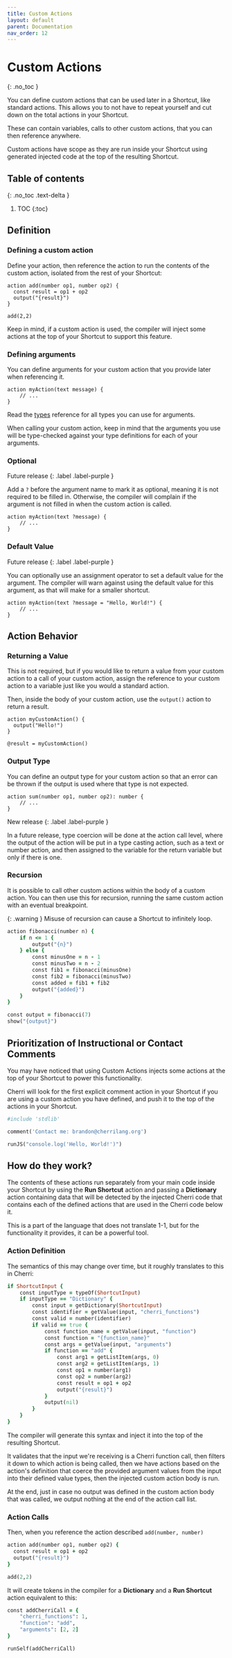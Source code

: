 ```yaml
---
title: Custom Actions
layout: default
parent: Documentation
nav_order: 12
---
```


# Custom Actions
{: .no_toc }

You can define custom actions that can be used later in a Shortcut, like standard actions. This allows you to not have to repeat yourself and cut down on the total actions in your Shortcut.

These can contain variables, calls to other custom actions, that you can then reference anywhere.

Custom actions have scope as they are run inside your Shortcut using generated injected code at the top of the resulting Shortcut.

## Table of contents
{: .no_toc .text-delta }

1. TOC
{:toc}

## Definition

### Defining a custom action

Define your action, then reference the action to run the contents of the custom action, isolated from the rest of your Shortcut:

```
action add(number op1, number op2) {
  const result = op1 + op2
  output("{result}")
}

add(2,2)
```

Keep in mind, if a custom action is used, the compiler will inject some actions at the top of your Shortcut to support this feature.

### Defining arguments

You can define arguments for your custom action that you provide later when referencing it.

```
action myAction(text message) {
    // ...
}
```

Read the [types](types) reference for all types you can use for arguments.

When calling your custom action, keep in mind that the arguments you use will be type-checked against your type definitions for each of your arguments.

### Optional

Future release
{: .label .label-purple }

Add a `?` before the argument name to mark it as optional, meaning it is not required to be filled in. Otherwise, the compiler will complain if the argument is not filled in when the custom action is called.

```
action myAction(text ?message) {
    // ...
}
```

### Default Value

Future release
{: .label .label-purple }

You can optionally use an assignment operator to set a default value for the argument. The compiler will warn against using the default value for this argument, as that will make for a smaller shortcut.

```
action myAction(text ?message = "Hello, World!") {
    // ...
}
```

## Action Behavior

### Returning a Value

This is not required, but if you would like to return a value from your custom action to a call of your custom action, assign the reference to your custom action to a variable just like you would a standard action.

Then, inside the body of your custom action, use the `output()` action to return a result.

```
action myCustomAction() {
  output("Hello!")
}

@result = myCustomAction()
```

### Output Type

You can define an output type for your custom action so that an error can be thrown if the output is used where that type is not expected.

```
action sum(number op1, number op2): number {
    // ...
}
```

New release
{: .label .label-purple }

In a future release, type coercion will be done at the action call level, where the output of the action will be put in a type casting action, such as a text or number action, and then assigned to the variable for the return variable but only if there is one.

### Recursion

It is possible to call other custom actions within the body of a custom action. You can then use this for recursion, running the same custom action with an eventual breakpoint.

{: .warning }
Misuse of recursion can cause a Shortcut to infinitely loop.

```ruby
action fibonacci(number n) {
    if n <= 1 {
        output("{n}")
    } else {
        const minusOne = n - 1
        const minusTwo = n - 2
        const fib1 = fibonacci(minusOne)
        const fib2 = fibonacci(minusTwo)
        const added = fib1 + fib2
        output("{added}")
    }
}

const output = fibonacci(7)
show("{output}")
```

## Prioritization of Instructional or Contact Comments

You may have noticed that using Custom Actions injects some actions at the top of your Shortcut to power this functionality.

Cherri will look for the first explicit comment action in your Shortcut if you are using a custom action you have defined, and push it to the top of the actions in your Shortcut.

```ruby
#include 'stdlib'

comment('Contact me: brandon@cherrilang.org')

runJS("console.log('Hello, World!')")
```

## How do they work?

The contents of these actions run separately from your main code inside your Shortcut by using the **Run Shortcut** action and passing a **Dictionary** action containing data that will be detected by the injected Cherri code that contains each of the defined actions that are used in the Cherri code below it.

This is a part of the language that does not translate 1-1, but for the functionality it provides, it can be a powerful tool.

### Action Definition

The semantics of this may change over time, but it roughly translates to this in Cherri:

```ruby
if ShortcutInput {
    const inputType = typeOf(ShortcutInput)
    if inputType == "Dictionary" {
        const input = getDictionary(ShortcutInput)
        const identifier = getValue(input, "cherri_functions")
        const valid = number(identifier)
        if valid == true {
            const function_name = getValue(input, "function")
            const function = "{function_name}"
            const args = getValue(input, "arguments")
            if function == "add" {
                const arg1 = getListItem(args, 0)
                const arg2 = getListItem(args, 1)
                const op1 = number(arg1)
                const op2 = number(arg2)
                const result = op1 + op2
                output("{result}")
            }
            output(nil)
        }
    }
}
```

The compiler will generate this syntax and inject it into the top of the resulting Shortcut.

It validates that the input we're receiving is a Cherri function call, then filters it down to which action is being called, then we have actions based on the action's definition that coerce the provided argument values from the input into their defined value types, then the injected custom action body is run.

At the end, just in case no output was defined in the custom action body that was called, we output nothing at the end of the action call list.

### Action Calls

Then, when you reference the action described `add(number, number)`

```ruby
action add(number op1, number op2) {
  const result = op1 + op2
  output("{result}")
}

add(2,2)
```

It will create tokens in the compiler for a **Dictionary** and a **Run Shortcut** action equivalent to this:

```ruby
const addCherriCall = {
    "cherri_functions": 1,
    "function": "add",
    "arguments": [2, 2]
}

runSelf(addCherriCall)
```
